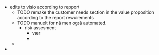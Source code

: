 - edits to visio according to repport
	- TODO remake the customer needs section in the value proposition according to the report rewuirements
	- TODO  manuelt for nå men også automated.
		- risk assesment
			- vær
			-
	-
-